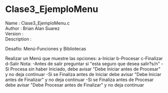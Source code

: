 # Clase3_EjemploMenu


 Name        : Clase3_EjemploMenu.c
<br> Author      : Brian Alan Suarez
<br> Version     :
<br> Description :

Desafío: Menú-Funciones y Bibliotecas

Realizar un Menú que muestre las opciones:
        a-Iniciar
        b-Procesar
        c-Finalizar
        d-Salir
Nota:
-Antes de salir preguntar si "esta seguro que desea salir?s/n"
-Si Procesa sin haber Iniciado, debe avisar "Debe Iniciar antes de Procesar" y no deja continuar
-Si se Finaliza antes de Iniciar debe avisar "Debe Iniciar antes de Finalizar" y no deja continuar
-Si se Finaliza antes de Procesar debe avisar "Debe Procesar antes de Finalizar" y no deja continuar
